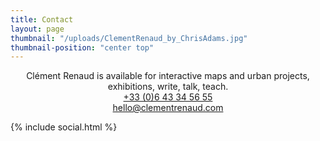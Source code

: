 ```yaml
---
title: Contact
layout: page
thumbnail: "/uploads/ClementRenaud_by_ChrisAdams.jpg"
thumbnail-position: "center top"
---
```


<p style="text-align:center">
  Clément Renaud is available for interactive maps and urban projects, exhibitions, write, talk, teach.
  <br>
  <a href="callto:+33643345655">+33 (0)6 43 34 56 55</a>
  <br>
  <a href="mailto:hello@clementrenaud.com">hello@clementrenaud.com</a>
</p>



{% include social.html %}
